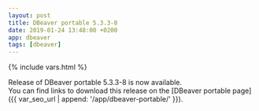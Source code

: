 ```yaml
---
layout: post
title: DBeaver portable 5.3.3-8
date: 2019-01-24 13:48:00 +0200
app: dbeaver
tags: [dbeaver]
---
```

{% include vars.html %}

Release of DBeaver portable 5.3.3-8 is now available.<br />
You can find links to download this release on the [DBeaver portable page]({{ var_seo_url | append: '/app/dbeaver-portable/' }}).